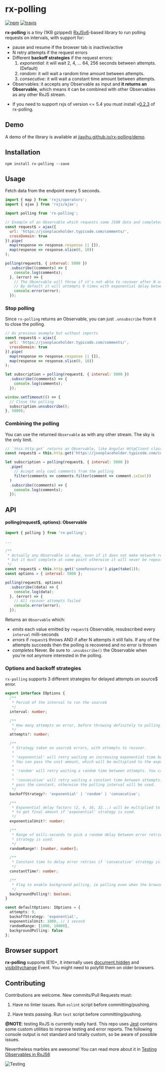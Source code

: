 # rx-polling

[![npm](https://img.shields.io/npm/v/rx-polling.svg)](https://www.npmjs.com/package/rx-polling) [![travis](https://travis-ci.org/jiayihu/rx-polling.svg?branch=master)](https://travis-ci.org/jiayihu/rx-polling)

**rx-polling** is a tiny (1KB gzipped) [RxJSv6](http://github.com/ReactiveX/RxJS)-based library to run polling requests on intervals, with support for:

- pause and resume if the browser tab is inactive/active
- N retry attempts if the request errors
- Different **backoff strategies** if the request errors:
  1. *exponential*: it will wait 2, 4, ... 64, 256 seconds between attempts. (Default)
  2. *random*: it will wait a random time amount between attempts.
  3. *consecutive*: it will wait a constant time amount between attempts.
- Observables: it accepts any Observable as input and **it returns an Observable**, which means it can be combined with other Observables as any other RxJS stream.

* If you need to support rxjs of version <= 5.4 you must install v[0.2.3](https://github.com/jiayihu/rx-polling/releases/tag/v0.2.3) of rx-polling.

## Demo

A demo of the library is available at [jiayihu.github.io/rx-polling/demo](https://jiayihu.github.io/rx-polling/demo/).

## Installation

```
npm install rx-polling --save
```

## Usage

Fetch data from the endpoint every 5 seconds.

```javascript
import { map } from 'rxjs/operators';
import { ajax } from 'rxjs/ajax';

import polling from 'rx-polling';

// Example of an Observable which requests some JSON data and completes
const request$ = ajax({
  url: 'https://jsonplaceholder.typicode.com/comments/',
  crossDomain: true
}).pipe(
  map(response => response.response || []),
  map(response => response.slice(0, 10))
);

polling(request$, { interval: 5000 })
  .subscribe((comments) => {
    console.log(comments);
  }, (error) => {
    // The Observable will throw if it's not able to recover after N attempts
    // By default it will attempts 9 times with exponential delay between each other.
    console.error(error);
  });
```

### Stop polling

Since `rx-polling` returns an Observable, you can just `.unsubscribe` from it to close the polling.

```javascript
// As previous example but without imports
const request$ = ajax({
  url: 'https://jsonplaceholder.typicode.com/comments/',
  crossDomain: true
}).pipe(
  map(response => response.response || []),
  map(response => response.slice(0, 10))
);

let subscription = polling(request$, { interval: 5000 })
  .subscribe((comments) => {
    console.log(comments);
  });

window.setTimeout(() => {
  // Close the polling
  subscription.unsubscribe();
}, 5000);
```

### Combining the polling

You can use the returned `Observable` as with any other stream. The sky is the only limit.

```javascript
// `this.http.get` returns an Observable, like Angular HttpClient class
const request$ = this.http.get('https://jsonplaceholder.typicode.com/comments/');

let subscription = polling(request$, { interval: 5000 })
  .pipe(
    // Accept only cool comments from the polling
    filter(comments => comments.filter(comment => comment.isCool))
  )
  .subscribe((comments) => {
    console.log(comments);
  });
```

## API

#### polling(request$, options): Observable

```javascript
import { polling } from 'rx-polling';

...

/**
 * Actually any Observable is okay, even if it does not make network requests,
 * but it must complete at some point otherwise it will never be repeated.
 */
const request$ = this.http.get('someResource').pipe(take(1));
const options = { interval: 5000 };

polling(request$, options)
  .subscribe((data) => {
    console.log(data);
  }, (error) => {
    // All recover attempts failed
    console.error(error);
  });
```

Returns an `Observable` which:

- *emits* each value emitted by `request$` Observable, resubscribed every `interval` milli-seconds
- *errors* if `request$` throws AND if after N attempts it still fails. If any of the attempts succeeds then the polling is recovered and no error is thrown
- *completes* Never. Be sure to `.unsubscribe()` the Observable when you're not anymore interested in the polling.

### Options and backoff strategies

`rx-polling` supports 3 different strategies for delayed attempts on source$ error.

```typescript
export interface IOptions {
  /**
   * Period of the interval to run the source$
   */
  interval: number;

  /**
   * How many attempts on error, before throwing definitely to polling subscriber
   */
  attempts?: number;

  /**
   * Strategy taken on source$ errors, with attempts to recover.
   *
   * 'exponential' will retry waiting an increasing exponential time between attempts.
   * You can pass the unit amount, which will be multiplied to the exponential factor.
   *
   * 'random' will retry waiting a random time between attempts. You can pass the range of randomness.
   *
   * 'consecutive' will retry waiting a constant time between attempts. You can
   * pass the constant, otherwise the polling interval will be used.
   */
  backoffStrategy?: 'exponential' | 'random' | 'consecutive';

  /**
   * Exponential delay factors (2, 4, 16, 32...) will be multiplied to the unit
   * to get final amount if 'exponential' strategy is used.
   */
  exponentialUnit?: number;

  /**
   * Range of milli-seconds to pick a random delay between error retries if 'random'
   * strategy is used.
   */
  randomRange?: [number, number];

  /**
   * Constant time to delay error retries if 'consecutive' strategy is used
   */
  constantTime?: number;

  /**
   * Flag to enable background polling, ie polling even when the browser is inactive.
   */
  backgroundPolling?: boolean;
}

const defaultOptions: IOptions = {
  attempts: 9,
  backoffStrategy: 'exponential',
  exponentialUnit: 1000, // 1 second
  randomRange: [1000, 10000],
  backgroundPolling: false
};
```

## Browser support

**rx-polling** supports IE10+, it internally uses [document.hidden](https://developer.mozilla.org/en-US/docs/Web/API/Document/hidden) and 
[visibilitychange](https://developer.mozilla.org/en-US/docs/Web/Events/visibilitychange) Event.
You might need to polyfill them on older browsers.

## Contributing

Contributions are welcome. New commits/Pull Requests must:

1. Have no linter issues. Run `eslint` script before committing/pushing.

2. Have tests passing. Run `test` script before committing/pushing.

**@NOTE**: testing RxJS is currently really hard. This repo uses [Jest](http://facebook.github.io/jest/) contains some custom utilities to improve testing and error reports. The following console output is not standard and totally custom, so be aware of possible issues.

Nevertheless marbles are awesome! You can read more about it in [Testing Observables in RxJS6](https://blog.jiayihu.net/testing-observables-in-rxjs6/)

![Testing](./assets/testing.png)
